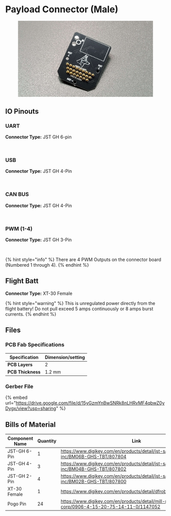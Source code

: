 # Payload Connector (Male)



<figure><img src="../.gitbook/assets/20231030_235255.jpg" alt=""><figcaption></figcaption></figure>



## IO Pinouts

### UART

**Connector Type:** JST GH 6-pin

<figure><img src="../.gitbook/assets/UART IO Schematic.png" alt=""><figcaption></figcaption></figure>

### USB

**Connector Type:** JST GH 4-Pin



<figure><img src="../.gitbook/assets/USB IO Schematic.png" alt=""><figcaption></figcaption></figure>

### CAN BUS

**Connector Type:** JST GH 4-Pin

<figure><img src="../.gitbook/assets/CAN BUS IO Schematic.png" alt=""><figcaption></figcaption></figure>



### PWM (1-4)

**Connector Type:** JST GH 3-Pin

<figure><img src="../.gitbook/assets/PWM IO Schematic.png" alt=""><figcaption></figcaption></figure>

{% hint style="info" %}
There are 4 PWM Outputs on the connector board (Numbered 1 through 4).
{% endhint %}

## Flight Batt

**Connector Type:** XT-30 Female

{% hint style="warning" %}
This is unregulated power directly from the flight battery! Do not pull exceed 5 amps continuously or 8 amps burst currents.
{% endhint %}

## Files

### PCB Fab Specifications

| Specification     | Dimension/setting |
| ----------------- | ----------------- |
| **PCB Layers**    | 2                 |
| **PCB Thickness** | 1.2 mm            |

### Gerber File

{% embed url="https://drive.google.com/file/d/15yGzmYnBwSNRk8nLHRvMF4qbwZ0yDygx/view?usp=sharing" %}

## Bills of Material



<table><thead><tr><th>Component Name</th><th data-type="number">Quantity</th><th>Link</th></tr></thead><tbody><tr><td>JST-GH 6-Pin</td><td>1</td><td><a href="https://www.digikey.com/en/products/detail/jst-sales-america-inc/BM06B-GHS-TBT/807804">https://www.digikey.com/en/products/detail/jst-sales-america-inc/BM06B-GHS-TBT/807804</a></td></tr><tr><td>JST-GH 4-Pin</td><td>3</td><td><a href="https://www.digikey.com/en/products/detail/jst-sales-america-inc/BM04B-GHS-TBT/807802">https://www.digikey.com/en/products/detail/jst-sales-america-inc/BM04B-GHS-TBT/807802</a></td></tr><tr><td>JST-GH 2-Pin</td><td>4</td><td><a href="https://www.digikey.com/en/products/detail/jst-sales-america-inc/BM02B-GHS-TBT/807800">https://www.digikey.com/en/products/detail/jst-sales-america-inc/BM02B-GHS-TBT/807800</a></td></tr><tr><td>XT-30 Female</td><td>1</td><td><a href="https://www.digikey.com/en/products/detail/dfrobot/FIT0586/9559255">https://www.digikey.com/en/products/detail/dfrobot/FIT0586/9559255</a></td></tr><tr><td>Pogo Pin</td><td>24</td><td><a href="https://www.digikey.com/en/products/detail/mill-max-manufacturing-corp/0906-4-15-20-75-14-11-0/1147052">https://www.digikey.com/en/products/detail/mill-max-manufacturing-corp/0906-4-15-20-75-14-11-0/1147052</a></td></tr></tbody></table>
